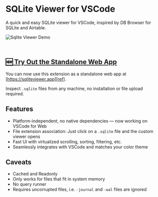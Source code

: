 # SQLite Viewer for VSCode

A quick and easy SQLite viewer for VSCode, inspired by DB Browser for SQLite and Airtable.

![Sqlite Viewer Demo](documentation/demo.gif)

<br/>

## [🆕 Try Out the Standalone Web App][ref]

You can now use this extension as a standalone web app at [https://sqliteviewer.app][ref].

Inspect `.sqlite` files from any machine, no installation or file upload required.

## Features
- Platform-independent, no native dependencies — now working on VSCode for Web
- File extension association: Just click on a `.sqlite` file and the custom viewer opens
- Fast UI with virtualized scrolling, sorting, filtering, etc.
- Seamlessly integrates with VSCode and matches your color theme

## Caveats
- Cached and Readonly
- Only works for files that fit in system memory
- No query runner
- Requires uncorrupted files, i.e. `-journal` and `-wal` files are ignored


[ref]: https://sqliteviewer.app?ref=vscode

